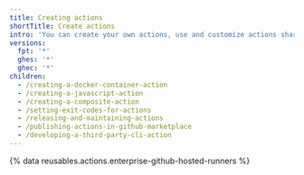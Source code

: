 ```yaml
---
title: Creating actions
shortTitle: Create actions
intro: 'You can create your own actions, use and customize actions shared by the {% data variables.product.prodname_dotcom %} community, or write and share the actions you build.'
versions:
  fpt: '*'
  ghes: '*'
  ghec: '*'
children:
  - /creating-a-docker-container-action
  - /creating-a-javascript-action
  - /creating-a-composite-action
  - /setting-exit-codes-for-actions
  - /releasing-and-maintaining-actions
  - /publishing-actions-in-github-marketplace
  - /developing-a-third-party-cli-action
---
```


{% data reusables.actions.enterprise-github-hosted-runners %}
